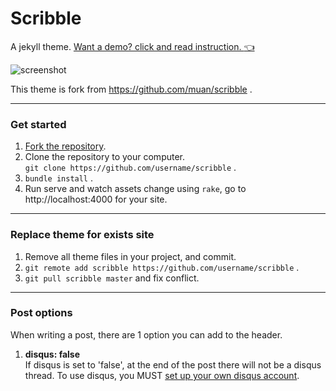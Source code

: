 Scribble
========

A jekyll theme. [Want a demo? click and read instruction. :point_left:](http://chloerei.com/scribble/2013/05/06/placeholder-post/)
<br />

![screenshot](http://scribble.muan.co/images/screenshot.png)

This theme is fork from https://github.com/muan/scribble .

---

### Get started

1. [Fork the repository](https://github.com/chloerei/scribble/fork).
2. Clone the repository to your computer.<br /> `git clone https://github.com/username/scribble` .
3. `bundle install` .
4. Run serve and watch assets change using `rake`, go to http://localhost:4000 for your site.

---

### Replace theme for exists site

1. Remove all theme files in your project, and commit.
2. `git remote add scribble https://github.com/username/scribble` .
3. `git pull scribble master` and fix conflict.

---

### Post options

When writing a post, there are 1 option you can add to the header.

1. **disqus: false**<br />
  If disqus is set to 'false', at the end of the post there will not be a disqus thread. To use disqus, you MUST [set up your own disqus account](http://disqus.com/).
